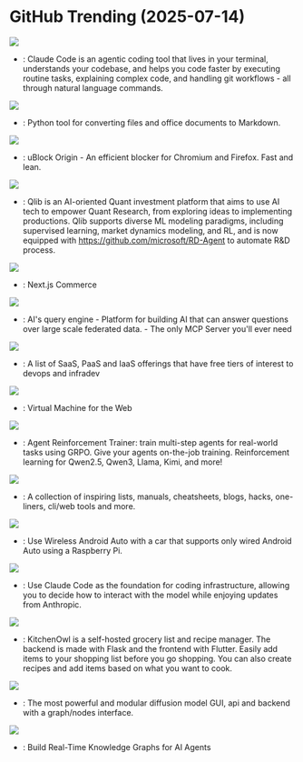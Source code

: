 # GitHub Trending (2025-07-14)

![](https://img.shields.io/badge/PowerShell-New%201-green?style=flat-square&logo=appveyor)
- [](https://github.comundefined): Claude Code is an agentic coding tool that lives in your terminal, understands your codebase, and helps you code faster by executing routine tasks, explaining complex code, and handling git workflows - all through natural language commands.

![](https://img.shields.io/badge/Python-New%20492-green?style=flat-square&logo=appveyor)
- [](https://github.comundefined): Python tool for converting files and office documents to Markdown.

![](https://img.shields.io/badge/JavaScript-New%20306-green?style=flat-square&logo=appveyor)
- [](https://github.comundefined): uBlock Origin - An efficient blocker for Chromium and Firefox. Fast and lean.

![](https://img.shields.io/badge/Python-New%20246-green?style=flat-square&logo=appveyor)
- [](https://github.comundefined): Qlib is an AI-oriented Quant investment platform that aims to use AI tech to empower Quant Research, from exploring ideas to implementing productions. Qlib supports diverse ML modeling paradigms, including supervised learning, market dynamics modeling, and RL, and is now equipped with https://github.com/microsoft/RD-Agent to automate R&D process.

![](https://img.shields.io/badge/TypeScript-New%20360-green?style=flat-square&logo=appveyor)
- [](https://github.comundefined): Next.js Commerce

![](https://img.shields.io/badge/Python-New%20374-green?style=flat-square&logo=appveyor)
- [](https://github.comundefined): AI's query engine - Platform for building AI that can answer questions over large scale federated data. - The only MCP Server you'll ever need

![](https://img.shields.io/badge/HTML-New%20719-green?style=flat-square&logo=appveyor)
- [](https://github.comundefined): A list of SaaS, PaaS and IaaS offerings that have free tiers of interest to devops and infradev

![](https://img.shields.io/badge/JavaScript-New%20160-green?style=flat-square&logo=appveyor)
- [](https://github.comundefined): Virtual Machine for the Web

![](https://img.shields.io/badge/Python-New%20264-green?style=flat-square&logo=appveyor)
- [](https://github.comundefined): Agent Reinforcement Trainer: train multi-step agents for real-world tasks using GRPO. Give your agents on-the-job training. Reinforcement learning for Qwen2.5, Qwen3, Llama, Kimi, and more!

![](https://img.shields.io/badge/none-New%20775-green?style=flat-square&logo=appveyor)
- [](https://github.comundefined): A collection of inspiring lists, manuals, cheatsheets, blogs, hacks, one-liners, cli/web tools and more.

![](https://img.shields.io/badge/C%2B%2B-New%20103-green?style=flat-square&logo=appveyor)
- [](https://github.comundefined): Use Wireless Android Auto with a car that supports only wired Android Auto using a Raspberry Pi.

![](https://img.shields.io/badge/TypeScript-New%20403-green?style=flat-square&logo=appveyor)
- [](https://github.comundefined): Use Claude Code as the foundation for coding infrastructure, allowing you to decide how to interact with the model while enjoying updates from Anthropic.

![](https://img.shields.io/badge/Dart-New%2049-green?style=flat-square&logo=appveyor)
- [](https://github.comundefined): KitchenOwl is a self-hosted grocery list and recipe manager. The backend is made with Flask and the frontend with Flutter. Easily add items to your shopping list before you go shopping. You can also create recipes and add items based on what you want to cook.

![](https://img.shields.io/badge/Python-New%2090-green?style=flat-square&logo=appveyor)
- [](https://github.comundefined): The most powerful and modular diffusion model GUI, api and backend with a graph/nodes interface.

![](https://img.shields.io/badge/Python-New%20333-green?style=flat-square&logo=appveyor)
- [](https://github.comundefined): Build Real-Time Knowledge Graphs for AI Agents

